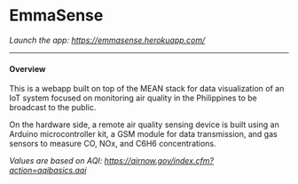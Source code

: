 # EmmaSense

_Launch the app: https://emmasense.herokuapp.com/_

---

#### Overview

This is a webapp built on top of the MEAN stack for data visualization of an IoT system focused on monitoring air quality in the Philippines to be broadcast to the public.

On the hardware side, a remote air quality sensing device is built using an Arduino microcontroller kit, a GSM module for data transmission, and gas sensors to measure CO, NOx, and C6H6 concentrations.

_Values are based on AQI: https://airnow.gov/index.cfm?action=aqibasics.aqi_
